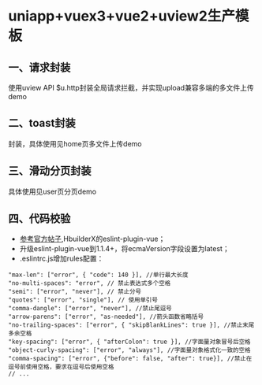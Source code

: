 # uniapp+vuex3+vue2+uview2生产模板

## 一、请求封装
使用uview API $u.http封装全局请求拦截，并实现upload兼容多端的多文件上传demo

## 二、toast封装
封装<u-toast/>，具体使用见home页多文件上传demo

## 三、滑动分页封装
具体使用见user页分页demo

## 四、代码校验
- [参考官方帖子](https://ask.dcloud.net.cn/article/37070),HbuilderX的eslint-plugin-vue；
- 升级eslint-plugin-vue到1.1.4+，将ecmaVersion字段设置为latest；
- .eslintrc.js增加rules配置：
```
"max-len": ["error", { "code": 140 }], //单行最大长度
"no-multi-spaces": "error", // 禁止表达式多个空格 
"semi": ["error", "never"], // 禁止分号
"quotes": ["error", "single"], // 使用单引号
"comma-dangle": ["error", "never"], //禁止尾逗号
"arrow-parens": ["error", "as-needed"], //箭头函数省略括号
"no-trailing-spaces": ["error", { "skipBlankLines": true }], //禁止末尾多余空格
"key-spacing": ["error", { "afterColon": true }], //字面量对象冒号后空格
"object-curly-spacing": ["error", "always"], //字面量对象格式化一致的空格
"comma-spacing": ["error", {"before": false, "after": true}], //禁止在逗号前使用空格，要求在逗号后使用空格
// ...
```